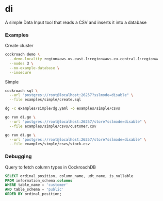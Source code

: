 # di
A simple Data Input tool that reads a CSV and inserts it into a database

### Examples

Create cluster

``` sh
cockroach demo \
  --demo-locality region=aws-us-east-1:region=aws-eu-central-1:region=aws-ap-southeast-1 \
  --nodes 3 \
  --no-example-database \
  --insecure
```

Simple

``` sh
cockroach sql \
  --url "postgres://root@localhost:26257?sslmode=disable" \
  --file examples/simple/create.sql

dg -c examples/simple/dg.yaml -o examples/simple/csvs

go run di.go \
  --url "postgres://root@localhost:26257/store?sslmode=disable" \
  --file examples/simple/csvs/customer.csv

go run di.go \
  --url "postgres://root@localhost:26257/store?sslmode=disable" \
  --file examples/simple/csvs/stock.csv
```

### Debugging

Query to fetch column types in CockroachDB

``` sql
SELECT ordinal_position, column_name, udt_name, is_nullable
FROM information_schema.columns
WHERE table_name = 'customer'
AND table_schema = 'public'
ORDER BY ordinal_position;
```